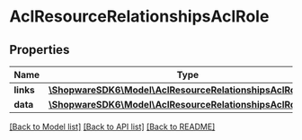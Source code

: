 # AclResourceRelationshipsAclRole

## Properties
Name | Type | Description | Notes
------------ | ------------- | ------------- | -------------
**links** | [**\ShopwareSDK6\Model\AclResourceRelationshipsAclRoleLinks**](AclResourceRelationshipsAclRoleLinks.md) |  | [optional] 
**data** | [**\ShopwareSDK6\Model\AclResourceRelationshipsAclRoleData**](AclResourceRelationshipsAclRoleData.md) |  | [optional] 

[[Back to Model list]](../../README.md#documentation-for-models) [[Back to API list]](../../README.md#documentation-for-api-endpoints) [[Back to README]](../../README.md)

